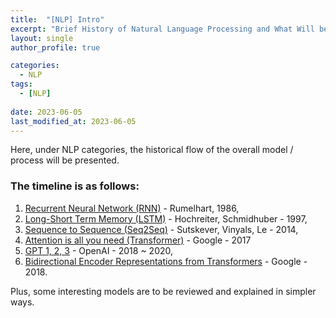 ```yaml
---
title:  "[NLP] Intro"
excerpt: "Brief History of Natural Language Processing and What Will be Presented Here"
layout: single
author_profile: true

categories:
  - NLP
tags:
  - [NLP]
 
date: 2023-06-05
last_modified_at: 2023-06-05
---
```


Here, under NLP categories, the historical flow of the overall model / process will be presented.

<h3>The timeline is as follows:</h3>

1. [Recurrent Neural Network (RNN)](https://jaehwan-c.github.io/nlp/RNN) - Rumelhart, 1986,
2. [Long-Short Term Memory (LSTM)](https://jaehwan-c.github.io/nlp/LSTM) - Hochreiter, Schmidhuber - 1997,
3. <u>Sequence to Sequence (Seq2Seq)</u> - Sutskever, Vinyals, Le - 2014,
4. <u>Attention is all you need (Transformer)</u> - Google - 2017
5. <u>GPT 1, 2, 3</u> - OpenAI - 2018 ~ 2020,
6. <u>Bidirectional Encoder Representations from Transformers</u> - Google - 2018.

Plus, some interesting models are to be reviewed and explained in simpler ways.